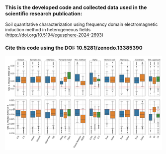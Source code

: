 ### This is the developed code and collected data used in the scientific research publication: 
Soil quantitative characterization using frequency domain electromagnetic induction method in heterogeneous fields (https://doi.org/10.5194/egusphere-2024-2693)

### Cite this code using the DOI: 10.5281/zenodo.13385390
![Alt text](https://github.com/orbit-ugent/FDEM_quantitative_soil/blob/main/output_images/%5B0.5%2C%202.5%5D_%5Bmean%2Cclosest%5D_%5Bobs%2Clog%5D_%5BFSeq%2CCS%2CFSlin%5D_%5BGN%2CROPE%5D_%5B0.01%2C0.07%2C0.2%5D_%5BT%2CF%5D_%5BT%2CF%5D_%5BT%2CF%5D_detRMSE.png)


